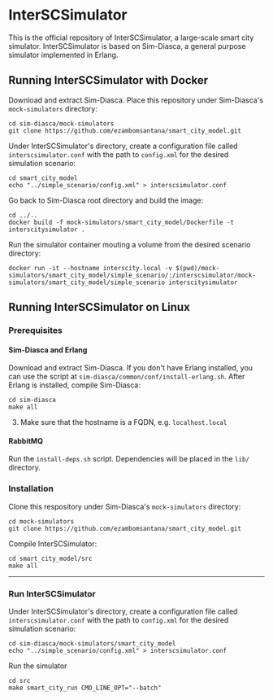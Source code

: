 # InterSCSimulator #
This is the official repository of InterSCSimulator, a large-scale smart city simulator. InterSCSimulator is based on Sim-Diasca, a general purpose simulator implemented in Erlang.

## Running InterSCSimulator with Docker ##
Download and extract Sim-Diasca. Place this repository under Sim-Diasca's `mock-simulators` directory:
```
cd sim-diasca/mock-simulators
git clone https://github.com/ezambomsantana/smart_city_model.git
```

Under InterSCSimulator's directory, create a configuration file called `interscsimulator.conf` with the path to `config.xml` for the desired simulation scenario:
```
cd smart_city_model
echo "../simple_scenario/config.xml" > interscsimulator.conf
```

Go back to Sim-Diasca root directory and build the image:
```
cd ../..
docker build -f mock-simulators/smart_city_model/Dockerfile -t interscitysimulator .  
```

Run the simulator container mouting a volume from the desired scenario directory:
```
docker run -it --hostname interscity.local -v $(pwd)/mock-simulators/smart_city_model/simple_scenario/:/interscsimulator/mock-simulators/smart_city_model/simple_scenario interscitysimulator
```

## Running InterSCSimulator on Linux ##
### Prerequisites ### 
#### Sim-Diasca and Erlang ####
Download and extract Sim-Diasca. If you don't have Erlang installed, you can use the script at `sim-diasca/common/conf/install-erlang.sh`.
After Erlang is installed, compile Sim-Diasca:
```
cd sim-diasca
make all
```
3. Make sure that the hostname is a FQDN, e.g. `localhost.local`

#### RabbitMQ ####
Run the `install-deps.sh` script. Dependencies will be placed in the `lib/` directory.

### Installation ###
Clone this respository under Sim-Diasca's `mock-simulators` directory:
```
cd mock-simulators
git clone https://github.com/ezambomsantana/smart_city_model.git
``` 

Compile InterSCSimulator:
```
cd smart_city_model/src
make all
```

---

### Run InterSCSimulator ###
Under InterSCSimulator's directory, create a configuration file called `interscsimulator.conf` with the path to `config.xml` for the desired simulation scenario:
```
cd sim-diasca/mock-simulators/smart_city_model
echo "../simple_scenario/config.xml" > interscsimulator.conf
```

Run the simulator
```
cd src
make smart_city_run CMD_LINE_OPT="--batch"
```
